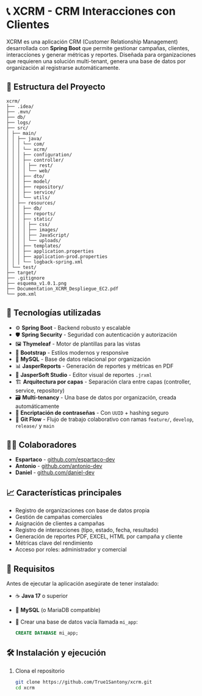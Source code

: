 # 📞 XCRM - CRM Interacciones con Clientes

XCRM es una aplicación CRM (Customer Relationship Management) desarrollada con **Spring Boot** que permite gestionar campañas, clientes, interacciones y generar métricas y reportes. Diseñada para organizaciones que requieren una solución multi-tenant, genera una base de datos por organización al registrarse automáticamente.

## 📁 Estructura del Proyecto
```
xcrm/
├── .idea/
├── .mvn/
├── db/
├── logs/
├── src/
│ ├── main/
│ │ ├── java/
│ │ │ └── com/
│ │ │ └── xcrm/
│ │ │ ├── configuration/
│ │ │ ├── controller/
│ │ │ │ ├── rest/
│ │ │ │ └── web/
│ │ │ ├── dto/
│ │ │ ├── model/
│ │ │ ├── repository/
│ │ │ ├── service/
│ │ │ └── utils/
│ │ ├── resources/
│ │ │ ├── db/
│ │ │ ├── reports/
│ │ │ ├── static/
│ │ │ │ ├── css/
│ │ │ │ ├── images/
│ │ │ │ ├── JavaScript/
│ │ │ │ └── uploads/
│ │ │ ├── templates/
│ │ │ ├── application.properties
│ │ │ ├── application-prod.properties
│ │ │ └── logback-spring.xml
│ └── test/
├── target/
├── .gitignore
├── esquema_v1.0.1.png
├── Documentation_XCRM_Despliegue_EC2.pdf
└── pom.xml
```

## 🚀 Tecnologías utilizadas

- ⚙️ **Spring Boot** - Backend robusto y escalable
- 🛡️ **Spring Security** - Seguridad con autenticación y autorización
- 🖼️ **Thymeleaf** - Motor de plantillas para las vistas
- 🎨 **Bootstrap** - Estilos modernos y responsive
- 🐬 **MySQL** - Base de datos relacional por organización
- 📊 **JasperReports** - Generación de reportes y métricas en PDF
- 🧩 **JasperSoft Studio** - Editor visual de reportes `.jrxml`
- 🏗️ **Arquitectura por capas** - Separación clara entre capas (controller, service, repository)
- 🗃️ **Multi-tenancy** - Una base de datos por organización, creada automáticamente
- 🔐 **Encriptación de contraseñas** - Con `UUID` + hashing seguro
- 🌱 **Git Flow** - Flujo de trabajo colaborativo con ramas `feature/`, `develop`, `release/` y `main`

## 👨‍💻 Colaboradores

- **Espartaco** - [github.com/espartaco-dev](https://github.com/True1Santony)
- **Antonio** - [github.com/antonio-dev](https://github.com/GitAguila)
- **Daniel** - [github.com/daniel-dev](https://github.com/Nasty35)

## 📈 Características principales

- Registro de organizaciones con base de datos propia
- Gestión de campañas comerciales
- Asignación de clientes a campañas
- Registro de interacciones (tipo, estado, fecha, resultado)
- Generación de reportes PDF, EXCEL, HTML por campaña y cliente
- Métricas clave del rendimiento
- Acceso por roles: administrador y comercial

## 🧰 Requisitos

Antes de ejecutar la aplicación asegúrate de tener instalado:

- ☕ **Java 17** o superior
- 🐬 **MySQL** (o MariaDB compatible)
- 🧱 Crear una base de datos vacía llamada `mi_app`:
  
  ```sql
  CREATE DATABASE mi_app;

## 🛠️ Instalación y ejecución

1. Clona el repositorio  
   ```bash
   git clone https://github.com/True1Santony/xcrm.git
   cd xcrm
